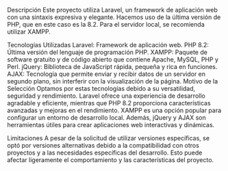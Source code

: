 Descripción
Este proyecto utiliza Laravel, un framework de aplicación web con una sintaxis expresiva y elegante. Hacemos uso de la última versión de PHP, que en este caso es la 8.2. Para el servidor local, se recomienda utilizar XAMPP.

Tecnologías Utilizadas
Laravel: Framework de aplicación web.
PHP 8.2: Última versión del lenguaje de programación PHP.
XAMPP: Paquete de software gratuito y de código abierto que contiene Apache, MySQL, PHP y Perl.
jQuery: Biblioteca de JavaScript rápida, pequeña y rica en funciones.
AJAX: Tecnología que permite enviar y recibir datos de un servidor en segundo plano, sin interferir con la visualización de la página.
Motivo de la Selección
Optamos por estas tecnologías debido a su versatilidad, seguridad y rendimiento. Laravel ofrece una experiencia de desarrollo agradable y eficiente, mientras que PHP 8.2 proporciona características avanzadas y mejoras en el rendimiento. XAMPP es una opción popular para configurar un entorno de desarrollo local. Además, jQuery y AJAX son herramientas útiles para crear aplicaciones web interactivas y dinámicas.

Limitaciones
A pesar de la solicitud de utilizar versiones específicas, se optó por versiones alternativas debido a la compatibilidad con otros proyectos y a las necesidades específicas del desarrollo. Esto puede afectar ligeramente el comportamiento y las características del proyecto.
